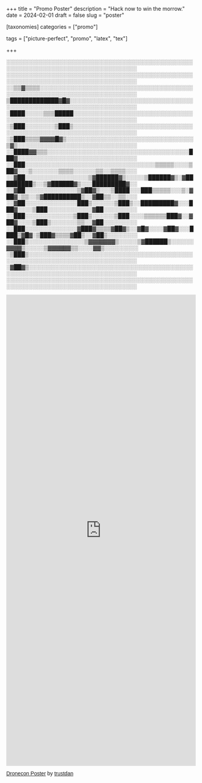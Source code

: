 +++
title = "Promo Poster"
description = "Hack now to win the morrow."
date = 2024-02-01
draft = false
slug = "poster"

[taxonomies]
categories = ["promo"]

tags = ["picture-perfect", "promo", "latex", "tex"]

+++

░░░░░░░░░░░░░░░░░░░░░░░░░░░░░░░░░░░░░░░░░░░░░░░░░░░░░░░░░░░░░░░░░░░░░░░░░░░░░░░░░░░░░
░░░░░░░░░░░░░░░░░░░░░░░░░░░░░░░░░░░░░░░░░░░░░░░░░░░░░░░░░░░░░░░░░░░░░░░░░░░░░░░░░░░░░
░░▒▒▓▒▒▒▒░░░░░░░░░░░░░░░░░░░░░░░░░░░░░░░░░░░░░░░░░░░░░░░░░░░░░░░░░░░░░░░░░░░░░░░░░░░░
▒█████████████▓█▓░░░░░░░░░░░░░░░░░░░░░░░░░░░░░░░░░░░░░░░░░░░░░░░░░░░░░░░░░░░░░░░░░░░░
░████░░░░░▒▒▒█████░░░░░░░░░░░░░░░░░░░░░░░░░░░░░░░░░░░░░░░░░░░░░░░░░░░░░░░░░░░░░░░░░░░
░▒███░░░░░░░░▒███▒░░░░░░░░░░░░░░░░░░░░░░░░░░░░░░░░░░░░░░░░░░░░░░░░░░░░░░░░░░░░░░░░░░░
░▒███▒▒▒▒▓▓▓▓█▓▒░░░░░░░░░░░░░░░░░░░░░░░░░░░░░░░░░░▒▓▒░░░░░░░░░░░░░░░░░░░░░░░░░░░░░░░░
░░████▓▓▒▒▒░░░░░░░░░░░░░░░░░░░░░░░░░░░░░░░░░░░░░░███▓░░░░░░░░░░░░░░░░░░░░░░░░░░░░░░░░
░░███░░░░░░░░░░░░░░░░░░░░░░░░░░░░░░░░░░░▒▒▒▒▒░░░░▒██▓░░░▒░░░░░░░▒▒▒▒░░░░░░▒▒░░▒▒▒▒░░░
░░▓██░░░░░░░░░░░░░░░░░▒▓██████▓▒░░░░░▒██████▓▒░▓█████████▒░░▒▓██████▓▒░░░█████████▓░░
░░▓██░░░░░░░░░░░░░░▒▓██▓▒░░░▒████░░░███▒▒▒▒▒░░░▒░▓██▓░▒▒░░▒▓██████████▒░░▓██▒▒░░▒▒░░░
░░▓██░░░░░░░░░░░░░░███▒░░░░░░▒███▒░░█████████▓░░░███▓░░░░▒███░░░░░░░░░░░░▓██░░░░░░░░░
░░███░░░░░░░░░░░░░▒███▒░░░░░░▒███░░░░▒▒▒▒▒▒███▓░░▓██▓░░░░▒███▒░░░░░░░▒▒░░▓██░░░░░░░░░
░░███░░░░░░░░░░░░░░▓███▓▒▒▒▒▓██▓▒░░▓█▓░░░░▓██▓░░░████▒▓█▓░▒███▓▒▒▒▒▓██▒░░▓██▒░░░░░░░░
░░███▒░░░░░░░░░░░░░░░▒▓▓▓▓▓▓▓▒░░░░░▒▓██████▒░░░░░░▓▓▓▓▒░░░░░▒▓▓▓▓▓▓▒▒░░░░▓▓▒░░░░░░░░░
░▒███▒░░░░░░░░░░░░░░░░░░░░░░░░░░░░░░░░░░░░░░░░░░░░░░░░░░░░░░░░░░░░░░░░░░░░░░░░░░░░░░░
░▓██▓▒░░░░░░░░░░░░░░░░░░░░░░░░░░░░░░░░░░░░░░░░░░░░░░░░░░░░░░░░░░░░░░░░░░░░░░░░░░░░░░░
░░░░░░░░░░░░░░░░░░░░░░░░░░░░░░░░░░░░░░░░░░░░░░░░░░░░░░░░░░░░░░░░░░░░░░░░░░░░░░░░░░░░░

<iframe class="scribd_iframe_embed" title="Dronecon Poster" src="https://www.scribd.com/embeds/702764075/content?start_page=1&view_mode=scroll&access_key=key-37X7p3aKcxP9GDnMLHqx" tabindex="0" data-auto-height="true" data-aspect-ratio="0.7074509803921568" scrolling="no" width="100%" height="1250" frameborder="0"></iframe><p  style="   margin: 12px auto 6px auto;   font-family: Helvetica,Arial,Sans-serif;   font-style: normal;   font-variant: normal;   font-weight: normal;   font-size: 14px;   line-height: normal;   font-size-adjust: none;   font-stretch: normal;   -x-system-font: none;   display: block;"   ><a title="View Dronecon Poster on Scribd" href="https://www.scribd.com/document/702764075/Dronecon-Poster#from_embed"  style="text-decoration: underline;">Dronecon Poster</a> by <a title="View trustdan's profile on Scribd" href="https://www.scribd.com/user/257584835/trustdan#from_embed"  style="text-decoration: underline;">trustdan</a></p>